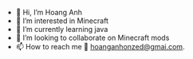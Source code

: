 - 👋 Hi, I’m Hoang Anh
- 👀 I’m interested in Minecraft
- 🌱 I’m currently learning java
- 💞️ I’m looking to collaborate on Minecraft mods
- 📫 How to reach me 📧 hoanganhonzed@gmai.com.

<!---
nhoxlovew/nhoxlovew is a ✨ special ✨ repository because its `README.md` (this file) appears on your GitHub profile.
You can click the Preview link to take a look at your changes.
--->
